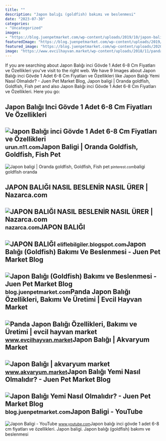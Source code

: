 ```yaml
---
title: ""
description: "Japon balığı (goldfish) bakımı ve beslenmesi"
date: "2023-07-30"
categories:
- "Uncategorized"
images:
- "https://blog.juenpetmarket.com/wp-content/uploads/2019/10/japon-baligi-yemi-nasil-olmalidir.jpg"
featuredImage: "https://blog.juenpetmarket.com/wp-content/uploads/2019/10/japon-baligi-yemi-nasil-olmalidir.jpg"
featured_image: "https://blog.juenpetmarket.com/wp-content/uploads/2020/10/japon-baligi-goldfish-bakimi-ve-beslenmesi.jpg"
image: "https://www.evcilhayvan.market/wp-content/uploads/2018/11/panda-japon-baligi.jpg"
---
```


If you are searching about Japon Balığı inci Gövde 1 Adet 6-8 Cm Fiyatları ve Özellikleri you've visit to the right web. We have 9 Images about Japon Balığı inci Gövde 1 Adet 6-8 Cm Fiyatları ve Özellikleri like Japon Balığı Yemi Nasıl Olmalıdır? - Juen Pet Market Blog, Japon baligi | Oranda goldfish, Goldfish, Fish pet and also Japon Balığı inci Gövde 1 Adet 6-8 Cm Fiyatları ve Özellikleri. Here you go:

Japon Balığı Inci Gövde 1 Adet 6-8 Cm Fiyatları Ve Özellikleri
--------------------------------------------------------------

 ![Japon Balığı inci Gövde 1 Adet 6-8 Cm Fiyatları ve Özellikleri](https://n11scdn.akamaized.net/a1/1024/ev-yasam/canli-bitkiler/japon-baligi-inci-govde-1-adet-6-8-cm__1481722483649141.jpg) <small>urun.n11.com</small>Japon Baligi | Oranda Goldfish, Goldfish, Fish Pet
--------------------------------------------------

 ![Japon baligi | Oranda goldfish, Goldfish, Fish pet](https://i.pinimg.com/originals/5a/41/c8/5a41c888c4082475a3d3db8a334e38b1.jpg) <small>pinterest.com</small>baligi goldfish oranda

JAPON BALIĞI NASIL BESLENİR NASIL ÜRER | Nazarca.com
----------------------------------------------------

 ![JAPON BALIĞI NASIL BESLENİR NASIL ÜRER | Nazarca.com](https://nazarca.com/wp-content/uploads/2012/06/japon-baligi-resim.jpg) <small>nazarca.com</small>JAPON BALIĞI
------------

 ![JAPON BALIĞI](https://bitkibalik.com/wp-content/uploads/2019/09/Japon-Balığı-e1632477102533.jpg) <small>eliflebilgiler.blogspot.com</small>Japon Balığı (Goldfish) Bakımı Ve Beslenmesi - Juen Pet Market Blog
-------------------------------------------------------------------

 ![Japon Balığı (Goldfish) Bakımı ve Beslenmesi - Juen Pet Market Blog](https://blog.juenpetmarket.com/wp-content/uploads/2020/10/japon-baligi-goldfish-bakimi-ve-beslenmesi.jpg) <small>blog.juenpetmarket.com</small>Panda Japon Balığı Özellikleri, Bakımı Ve Üretimi | Evcil Hayvan Market
-----------------------------------------------------------------------

 ![Panda Japon Balığı Özellikleri, Bakımı ve Üretimi | evcil hayvan market](https://www.evcilhayvan.market/wp-content/uploads/2018/11/panda-japon-baligi.jpg) <small>www.evcilhayvan.market</small>Japon Balığı | Akvaryum Market
------------------------------

 ![Japon Balığı | akvaryum market](https://www.akvaryum.market/wp-content/uploads/2017/07/japon-baligi-576x480.jpg) <small>www.akvaryum.market</small>Japon Balığı Yemi Nasıl Olmalıdır? - Juen Pet Market Blog
---------------------------------------------------------

 ![Japon Balığı Yemi Nasıl Olmalıdır? - Juen Pet Market Blog](https://blog.juenpetmarket.com/wp-content/uploads/2019/10/japon-baligi-yemi-nasil-olmalidir.jpg) <small>blog.juenpetmarket.com</small>Japon Baligi - YouTube
----------------------

 ![Japon Baligi - YouTube](https://i.ytimg.com/vi/fZc8SH7KZmM/hqdefault.jpg) <small>www.youtube.com</small>Japon balığı inci gövde 1 adet 6-8 cm fiyatları ve özellikleri. Japon baligi. Japon balığı (goldfish) bakımı ve beslenmesi
